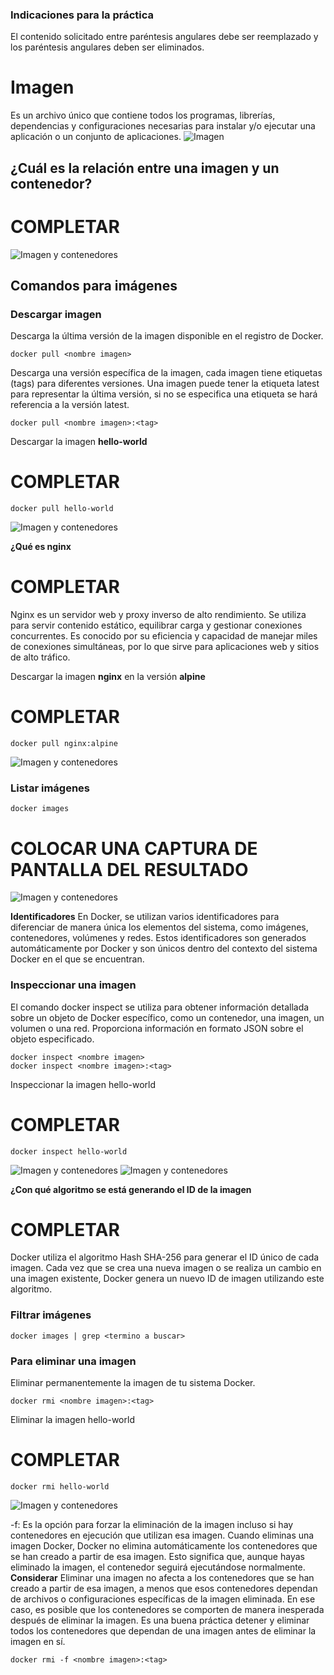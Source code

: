 ### Indicaciones para la práctica
El contenido solicitado entre paréntesis angulares debe ser reemplazado y los paréntesis angulares deben ser eliminados.

# Imagen
Es un archivo único que contiene todos los programas, librerías, dependencias y configuraciones necesarias para instalar y/o ejecutar una aplicación o un conjunto de aplicaciones.
![Imagen](imagenes/imagen.PNG)

## ¿Cuál es la relación entre una imagen y un contenedor? 
# COMPLETAR 

![Imagen y contenedores](imagenes/imagenYcontenedores.JPG)
## Comandos para imágenes

### Descargar imagen
Descarga la última versión de la imagen disponible en el registro de Docker.

```
docker pull <nombre imagen> 
```
Descarga una versión específica de la imagen, cada imagen tiene etiquetas (tags) para diferentes versiones.
Una imagen puede tener la etiqueta latest para representar la última versión, si no se especifica una etiqueta se hará referencia a la versión latest.

```
docker pull <nombre imagen>:<tag>
```

Descargar la imagen **hello-world**
# COMPLETAR

```
docker pull hello-world
```
![Imagen y contenedores](imagenes/docker_pull_image.png)

**¿Qué es nginx**
# COMPLETAR 

Nginx es un servidor web y proxy inverso de alto rendimiento. Se utiliza para servir contenido estático, equilibrar carga y gestionar conexiones concurrentes. Es conocido por su eficiencia y capacidad de manejar miles de conexiones simultáneas, por lo que sirve para aplicaciones web y sitios de alto tráfico.

Descargar la imagen  **nginx** en la versión **alpine**
# COMPLETAR

```
docker pull nginx:alpine
```

![Imagen y contenedores](imagenes/docker_pull_nginx.png)

### Listar imágenes

```
docker images
```

# COLOCAR UNA CAPTURA DE PANTALLA DEL RESULTADO 

![Imagen y contenedores](imagenes/docker_images.png)

**Identificadores**
En Docker, se utilizan varios identificadores para diferenciar de manera única los elementos del sistema, como imágenes, contenedores, volúmenes y redes. Estos identificadores son generados automáticamente por Docker y son únicos dentro del contexto del sistema Docker en el que se encuentran. 

### Inspeccionar una imagen
El comando docker inspect se utiliza para obtener información detallada sobre un objeto de Docker específico, como un contenedor, una imagen, un volumen o una red.  Proporciona información en formato JSON sobre el objeto especificado.

```
docker inspect <nombre imagen>
docker inspect <nombre imagen>:<tag>
```

Inspeccionar la imagen hello-world 
# COMPLETAR
```
docker inspect hello-world
```

![Imagen y contenedores](imagenes/docker_inspect_1.png)
![Imagen y contenedores](imagenes/docker_inspect_2.png)

**¿Con qué algoritmo se está generando el ID de la imagen**
# COMPLETAR

Docker utiliza el algoritmo Hash SHA-256 para generar el ID único de cada imagen. 
Cada vez que se crea una nueva imagen o se realiza un cambio en una imagen existente, Docker genera un nuevo ID de imagen utilizando este algoritmo. 

### Filtrar imágenes

```
docker images | grep <termino a buscar>
```

### Para eliminar una imagen
Eliminar permanentemente la imagen de tu sistema Docker.

```
docker rmi <nombre imagen>:<tag>
```

Eliminar la imagen hello-world 
# COMPLETAR

```
docker rmi hello-world
```

![Imagen y contenedores](imagenes/docker_delete.png)

-f: Es la opción para forzar la eliminación de la imagen incluso si hay contenedores en ejecución que utilizan esa imagen.
Cuando eliminas una imagen Docker, Docker no elimina automáticamente los contenedores que se han creado a partir de esa imagen. Esto significa que, aunque hayas eliminado la imagen, el contenedor seguirá ejecutándose normalmente.  
**Considerar**
Eliminar una imagen no afecta a los contenedores que se han creado a partir de esa imagen, a menos que esos contenedores dependan de archivos o configuraciones específicas de la imagen eliminada. En ese caso, es posible que los contenedores se comporten de manera inesperada después de eliminar la imagen.
Es una buena práctica detener y eliminar todos los contenedores que dependan de una imagen antes de eliminar la imagen en sí.

```
docker rmi -f <nombre imagen>:<tag>
```

